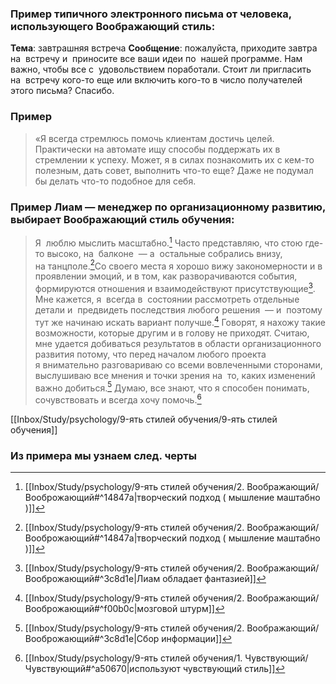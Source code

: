 ### Пример типичного электронного письма от человека, использующего Воображающий стиль:
**Тема**: завтрашняя встреча 
**Сообщение**: пожалуйста, приходите завтра на  встречу и  приносите все ваши идеи по  нашей программе. Нам важно, чтобы все с  удовольствием поработали. Стоит ли пригласить на  встречу кого-то еще или включить кого-то в число получателей этого письма? Спасибо.

### Пример 
>«Я всегда стремлюсь помочь клиентам достичь целей. Практически на автомате ищу способы поддержать их в стремлении к успеху. Может, я в силах познакомить их с кем-то полезным, дать совет, выполнить что-то еще? Даже не подумал бы делать что-то подобное для себя.


### Пример Лиам — менеджер по организационному развитию, выбирает Воображающий стиль обучения:
>Я  люблю мыслить масштабно.[^1] Часто представляю, что стою где-то высоко, на  балконе  — а  остальные собрались внизу, на танцполе.[^1]Со своего места я хорошо вижу закономерности и в проявлении эмоций, и в том, как разворачиваются события, формируются отношения и взаимодействуют присутствующие[^2]. Мне кажется, я  всегда в  состоянии рассмотреть отдельные детали и  предвидеть последствия любого решения  — и  поэтому тут же начинаю искать вариант получше.[^3] Говорят, я нахожу такие возможности, которые другим и в голову не приходят. Считаю, мне удается добиваться результатов в области организационного развития потому, что перед началом любого проекта я внимательно разговариваю со всеми вовлеченными сторонами, выслушиваю все мнения и точки зрения на  то, каких изменений важно добиться.[^4] Думаю, все знают, что я способен понимать, сочувствовать и всегда хочу помочь.[^5]

[[Inbox/Study/psychology/9-ять стилей обучения/9-ять стилей обучения]]


### Из примера мы узнаем след. черты
[^1]:[[Inbox/Study/psychology/9-ять стилей обучения/2. Воображающий/Вооброжающий#^14847a|творческий подход ( мышление маштабно )]]
[^2]:[[Inbox/Study/psychology/9-ять стилей обучения/2. Воображающий/Вооброжающий#^3c8d1e|Лиам обладает фантазией]]
[^3]:[[Inbox/Study/psychology/9-ять стилей обучения/2. Воображающий/Вооброжающий#^f00b0c|мозговой штурм]]
[^4]:[[Inbox/Study/psychology/9-ять стилей обучения/2. Воображающий/Вооброжающий#^3c8d1e|Сбор информации]]
[^5]:[[Inbox/Study/psychology/9-ять стилей обучения/1. Чувствующий/Чувствующий#^a50670|используют чувствующий стиль]]